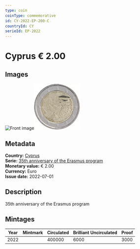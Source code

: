 ```yaml
---
type: coin
coinType: commemorative
id: CY-2022-EP-200-C
countryId: CY
serieId: EP-2022
---
```


# Cyprus € 2.00

## Images

<img src="../../Images/common-2007-200.webp" height="150" alt="Front image"><img src="Images/CY-2022-200.webp" height="150" alt="Back image">

## Metadata

**Country:** [Cyprus](../../Countries/Cyprus/index.md)\
**Serie:** [35th anniversary of the Erasmus program](index.md)\
**Monetary value:** € 2.00\
**Currency:** Euro\
**Issue date:** 2022-07-01

## Description

35th anniversary of the Erasmus program

## Mintages

| Year | Mintmark | Circulated | Brilliant Uncirculated | Proof |
| ---- | -------- | ---------- | ---------------------- | ----- |
| 2022 |          | 400000     | 6000                   | 3000  |
